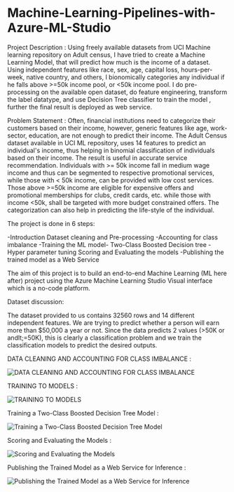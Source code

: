 # Machine-Learning-Pipelines-with-Azure-ML-Studio

Project Description : Using freely available datasets from UCI Machine learning repository on Adult census, I have tried to create a Machine Learning Model, that will predict how much is the income of a dataset. Using independent features like race, sex, age, capital loss, hours-per-week, native country, and others, I bionomically categories any individual if he falls above >=50k income pool, or <50k income pool. I do pre-processing on the available open dataset, do feature engineering, transform the label datatype, and use Decision Tree classifier to train the model , further the final result is deployed as web service.

Problem Statement : Often, financial institutions need to categorize their customers based on their income, however, generic features like age, work-sector, education, are not enough to predict their income. The Adult Census dataset available in UCI ML repository, uses 14 features to predict an individual's income, thus helping in binomial classification of individuals based on their income. The result is useful in accurate service recommendation. Individuals with >= 50k income fall in medium wage income and thus can be segmented to respective promotional services, while those with < 50k income, can be provided with low cost services. Those above >=50k income are eligible for expensive offers and promotional memberships for clubs, credit cards, etc. while those with income <50k, shall be targeted with more budget constrained offers. The categorization can also help in predicting the life-style of the individual.

The project is done in 6 steps:

-Introduction Dataset cleaning and Pre-processing 
-Accounting for class imbalance 
-Training the ML model- Two-Class Boosted Decision tree
-Hyper parameter tuning Scoring and Evaluating the models
-Publishing the trained model as a Web Service

The aim of this project is to build an end-to-end Machine Learning (ML here after) project using the Azure Machine Learning Studio Visual interface which is a no-code platform.

Dataset discussion:

The dataset provided to us contains 32560 rows and 14 different independent features. We are trying to
predict whether a person will earn more than $50,000 a year or not. Since the data predicts 2 values
(>50K or andlt;=50K), this is clearly a classification problem and we train the classification models to
predict the desired outputs.

DATA CLEANING AND ACCOUNTING FOR CLASS IMBALANCE :

![DATA CLEANING AND ACCOUNTING FOR CLASS IMBALANCE](https://github.com/richasingh-92/Machine-Learning-Pipelines-with-Azure-ML-Studio/assets/91095253/25836284-1d8a-4d3e-83bd-23728094983c)

TRAINING TO MODELS :

![TRAINING TO MODELS](https://github.com/richasingh-92/Machine-Learning-Pipelines-with-Azure-ML-Studio/assets/91095253/aa9fbd14-3855-4565-aecb-f23c4b1d8d26)

Training a Two-Class Boosted Decision Tree Model :

![Training a Two-Class Boosted Decision Tree Model](https://github.com/richasingh-92/Machine-Learning-Pipelines-with-Azure-ML-Studio/assets/91095253/c15e42ab-fc4d-4b3c-b283-ef2932261dc5)

Scoring and Evaluating the Models :

![Scoring and Evaluating the Models](https://github.com/richasingh-92/Machine-Learning-Pipelines-with-Azure-ML-Studio/assets/91095253/ed9c0f2c-bc6d-4f07-88b5-1a80478439e7)

Publishing the Trained Model as a Web Service for Inference :

![Publishing the Trained Model as a Web Service for Inference](https://github.com/richasingh-92/Machine-Learning-Pipelines-with-Azure-ML-Studio/assets/91095253/068c2a87-0baa-46ba-9fce-01961c265577)








